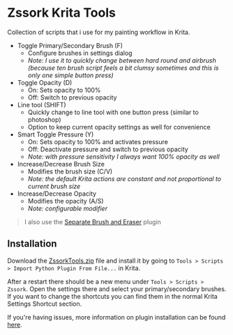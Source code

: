 # Zssork Krita Tools

Collection of scripts that i use for my painting workflow in Krita.

- Toggle Primary/Secondary Brush (F)
  - Configure brushes in settings dialog
  - _Note: I use it to quickly change between hard round and airbrush (because ten brush script feels a bit clumsy sometimes and this is only one simple button press)_
- Toggle Opacity (D)
  - On: Sets opacity to 100%
  - Off: Switch to previous opacity
- Line tool (SHIFT)
  - Quickly change to line tool with one button press (similar to photoshop)
  - Option to keep current opacity settings as well for convenience
- Smart Toggle Pressure (Y)
  - On: Sets opacity to 100% and activates pressure
  - Off: Deactivate pressure and switch to previous opacity 
  - _Note: with pressure sensitivity I always want 100% opacity as well_
- Increase/Decrease Brush Size
  - Modifies the brush size (C/V)
  - _Note: the default Krita actions are constant and not proportional to current brush size_
- Increase/Decrease Opacity
  - Modifies the opacity (A/S)
  - _Note: configurable modifier_

> I also use the [Separate Brush and Eraser](https://github.com/ollyisonit/krita-separate-brush-eraser) plugin

## Installation

Download the [ZssorkTools.zip](https://github.com/Readock/ZssorkTools/archive/refs/heads/main.zip) file and install it by going to `Tools > Scripts > Import Python Plugin From File...` in Krita. 

After a restart there should be a new menu under `Tools > Scripts > Zssork`. Open the settings there and select your primary/secondary brushes. If you want to change the shortcuts you can find them in the normal Krita Settings Shortcut section. 

If you're having issues, more information on plugin installation can be found [here](https://docs.krita.org/en/user_manual/python_scripting/install_custom_python_plugin.html).